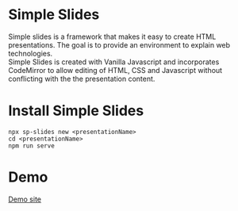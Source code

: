 # Simple Slides

Simple slides is a framework that makes it easy to create HTML presentations.
The goal is to provide an environment to explain web technologies.  
Simple Slides is created with Vanilla Javascript and incorporates CodeMirror to allow editing of HTML, CSS and Javascript without conflicting with the the presentation content.

# Install Simple Slides

```shell
npx sp-slides new <presentationName>
cd <presentationName>
npm run serve
```

# Demo

[Demo site](https://sp-slides.daaif.net)
